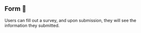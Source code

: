 ## Form 📝

Users can fill out a survey, and upon submission, they will see the information they submitted. 
